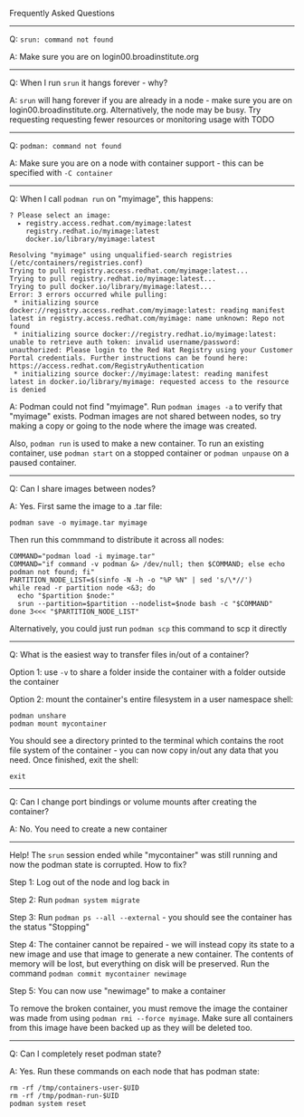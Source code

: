 Frequently Asked Questions

---

Q: `srun: command not found`

A: Make sure you are on login00.broadinstitute.org

---

Q: When I run `srun` it hangs forever - why?

A: `srun` will hang forever if you are already in a node - make sure you are on login00.broadinstitute.org. Alternatively, the node may be busy. Try requesting requesting fewer resources or monitoring usage with TODO

---

Q: `podman: command not found`

A: Make sure you are on a node with container support - this can be specified with `-C container`

---

Q: When I call `podman run` on "myimage", this happens:

```
? Please select an image: 
  ▸ registry.access.redhat.com/myimage:latest
    registry.redhat.io/myimage:latest
    docker.io/library/myimage:latest
```
```
Resolving "myimage" using unqualified-search registries (/etc/containers/registries.conf)
Trying to pull registry.access.redhat.com/myimage:latest...
Trying to pull registry.redhat.io/myimage:latest...
Trying to pull docker.io/library/myimage:latest...
Error: 3 errors occurred while pulling:
 * initializing source docker://registry.access.redhat.com/myimage:latest: reading manifest latest in registry.access.redhat.com/myimage: name unknown: Repo not found
 * initializing source docker://registry.redhat.io/myimage:latest: unable to retrieve auth token: invalid username/password: unauthorized: Please login to the Red Hat Registry using your Customer Portal credentials. Further instructions can be found here: https://access.redhat.com/RegistryAuthentication
 * initializing source docker://myimage:latest: reading manifest latest in docker.io/library/myimage: requested access to the resource is denied
```

A: Podman could not find "myimage". Run `podman images -a` to verify that "myimage" exists. Podman images are not shared between nodes, so try making a copy or going to the node where the image was created.

Also, `podman run` is used to make a new container. To run an existing container, use `podman start` on a stopped container or `podman unpause` on a paused container.

---

Q: Can I share images between nodes?

A: Yes. First same the image to a .tar file:

```podman save -o myimage.tar myimage```

Then run this commmand to distribute it across all nodes:

```
COMMAND="podman load -i myimage.tar"
COMMAND="if command -v podman &> /dev/null; then $COMMAND; else echo podman not found; fi"
PARTITION_NODE_LIST=$(sinfo -N -h -o "%P %N" | sed 's/\*//')
while read -r partition node <&3; do
  echo "$partition $node:"
  srun --partition=$partition --nodelist=$node bash -c "$COMMAND"
done 3<<< "$PARTITION_NODE_LIST"
```

Alternatively, you could just run `podman scp` this command to scp it directly

---

Q: What is the easiest way to transfer files in/out of a container?

Option 1: use `-v` to share a folder inside the container with a folder outside the container

Option 2: mount the container's entire filesystem in a user namespace shell:

```
podman unshare
podman mount mycontainer
```

You should see a directory printed to the terminal which contains the root file system of the container - you can now copy in/out any data that you need. Once finished, exit the shell:

```exit```

---

Q: Can I change port bindings or volume mounts after creating the container?

A: No. You need to create a new container 

---

Help! The `srun` session ended while "mycontainer" was still running and now the podman state is corrupted. How to fix?

Step 1: Log out of the node and log back in 

Step 2: Run `podman system migrate`

Step 3: Run `podman ps --all --external` - you should see the container has the status "Stopping"

Step 4: The container cannot be repaired - we will instead copy its state to a new image and use that image to generate a new container. The contents of memory will be lost, but everything on disk will be preserved. Run the command `podman commit mycontainer newimage`

Step 5: You can now use "newimage" to make a container

To remove the broken container, you must remove the image the container was made from using `podman rmi --force myimage`. Make sure all containers from this image have been backed up as they will be deleted too.

---

Q: Can I completely reset podman state?

A: Yes. Run these commands on each node that has podman state:

```
rm -rf /tmp/containers-user-$UID
rm -rf /tmp/podman-run-$UID
podman system reset
```
